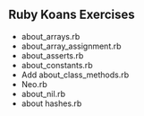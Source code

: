 ## Ruby Koans Exercises

* about_arrays.rb
* about_array_assignment.rb
* about_asserts.rb
* about_constants.rb
* Add about_class_methods.rb
* Neo.rb
* about_nil.rb
* about hashes.rb